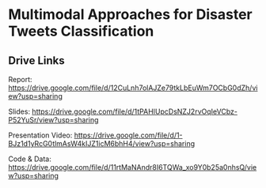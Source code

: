 # Multimodal Approaches for Disaster Tweets Classification

## Drive Links
Report: https://drive.google.com/file/d/12CuLnh7olAJZe79tkLbEuWm7OCbG0dZh/view?usp=sharing

Slides: https://drive.google.com/file/d/1tPAHIUpcDsNZJ2rvOqIeVCbz-P52YuSr/view?usp=sharing

Presentation Video: https://drive.google.com/file/d/1-BJz1d1yRcG0tlmAsW4kIJZ1icM6bhH4/view?usp=sharing

Code & Data: https://drive.google.com/file/d/11rtMaNAndr8I6TQWa_xo9Y0b25a0nhsQ/view?usp=sharing